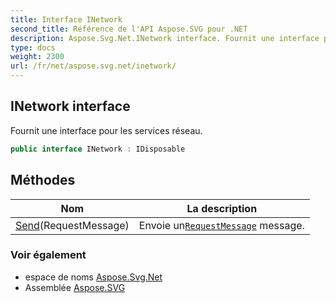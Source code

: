```yaml
---
title: Interface INetwork
second_title: Référence de l'API Aspose.SVG pour .NET
description: Aspose.Svg.Net.INetwork interface. Fournit une interface pour les services réseau.
type: docs
weight: 2300
url: /fr/net/aspose.svg.net/inetwork/
---
```

## INetwork interface

Fournit une interface pour les services réseau.

```csharp
public interface INetwork : IDisposable
```

## Méthodes

| Nom | La description |
| --- | --- |
| [Send](../../aspose.svg.net/inetwork/send/)(RequestMessage) | Envoie un[`RequestMessage`](../requestmessage/) message. |

### Voir également

* espace de noms [Aspose.Svg.Net](../../aspose.svg.net/)
* Assemblée [Aspose.SVG](../../)


